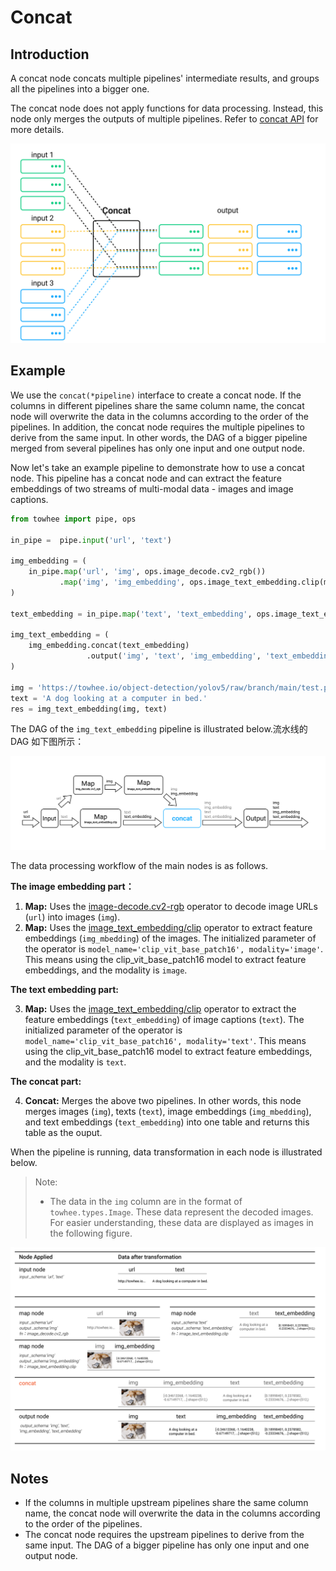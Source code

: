 # Concat

## Introduction

A concat node concats multiple pipelines' intermediate results, and groups all the pipelines into a bigger one. 

The concat node does not apply functions for data processing. Instead, this node only merges the outputs of multiple pipelines. Refer to [concat API](/05-API%20Reference/01-Pipeline%20API/09-concat.md) for more details.

![img](https://github.com/towhee-io/data/blob/main/image/docs/concat_intro.png?raw=true)



## Example

We use the `concat(*pipeline)` interface to create a concat node. If the columns in different pipelines share the same column name, the concat node will overwrite the data in the columns according to the order of the pipelines. In addition, the concat node requires the multiple pipelines to derive from the same input. In other words, the DAG of a bigger pipeline merged from several pipelines has only one input and one output node.



Now let's take an example pipeline to demonstrate how to use a concat node. This pipeline has a concat node and can extract the feature embeddings of two streams of multi-modal data - images and image captions.

```Python
from towhee import pipe, ops

in_pipe =  pipe.input('url', 'text')

img_embedding = (
    in_pipe.map('url', 'img', ops.image_decode.cv2_rgb())
           .map('img', 'img_embedding', ops.image_text_embedding.clip(model_name='clip_vit_base_patch16', modality='image'))
)

text_embedding = in_pipe.map('text', 'text_embedding', ops.image_text_embedding.clip(model_name='clip_vit_base_patch16', modality='text'))

img_text_embedding = (
    img_embedding.concat(text_embedding)
                 .output('img', 'text', 'img_embedding', 'text_embedding')
)

img = 'https://towhee.io/object-detection/yolov5/raw/branch/main/test.png'
text = 'A dog looking at a computer in bed.'
res = img_text_embedding(img, text)
```

The DAG of the `img_text_embedding` pipeline is illustrated below.流水线的 DAG 如下图所示：

![img](https://github.com/towhee-io/data/blob/main/image/docs/concat_example_1.png?raw=true)

The data processing workflow of the main nodes is as follows.

**The image embedding part：**

1. **Map:**  Uses the [image-decode.cv2-rgb](https://towhee.io/image-decode/cv2-rgb) operator to decode image URLs (`url`) into images (`img`).
2. **Map:** Uses the [image_text_embedding/clip](https://towhee.io/image-text-embedding/clip) operator to extract feature embeddings (`img_mbedding`) of the images. The initialized parameter of the operator is `model_name='clip_vit_base_patch16', modality='image'`. This means using the clip_vit_base_patch16 model to extract feature embeddings, and the modality is `image`.

**The text embedding part:**

3. **Map:** Uses the [image_text_embedding/clip](https://towhee.io/image-text-embedding/clip) operator to extract the feature embeddings (`text_embedding`) of image captions (`text`). The initialized parameter of the operator is `model_name='clip_vit_base_patch16', modality='text'`. This means using the clip_vit_base_patch16 model to extract feature embeddings, and the modality is `text`.

**The concat part:**

4. **Concat:** Merges the above two pipelines. In other words, this node merges images (`img`), texts (`text`), image embeddings (`img_mbedding`), and text embeddings (`text_embedding`) into one table and returns this table as the ouput.

When the pipeline is running, data transformation in each node is illustrated below.

> Note:
>
> - The data in the `img` column are in the format of `towhee.types.Image`. These data represent the decoded images. For easier understanding, these data are displayed as images in the following figure.

![img](https://github.com/towhee-io/data/blob/main/image/docs/concat_example_2.png?raw=true)



## Notes 

- If the columns in multiple upstream pipelines share the same column name, the concat node will overwrite the data in the columns according to the order of the pipelines.
- The concat node requires the upstream pipelines to derive from the same input. The DAG of a bigger pipeline has only one input and one output node.
